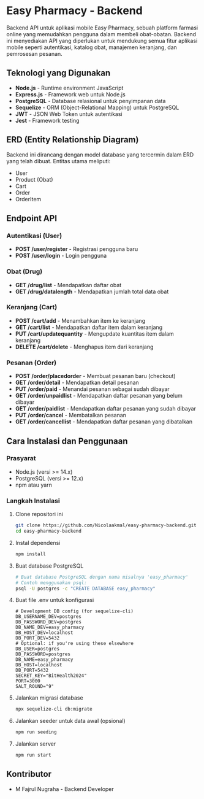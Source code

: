 # Easy Pharmacy - Backend

Backend API untuk aplikasi mobile Easy Pharmacy, sebuah platform farmasi online yang memudahkan pengguna dalam membeli obat-obatan. Backend ini menyediakan API yang diperlukan untuk mendukung semua fitur aplikasi mobile seperti autentikasi, katalog obat, manajemen keranjang, dan pemrosesan pesanan.

## Teknologi yang Digunakan

- **Node.js** - Runtime environment JavaScript
- **Express.js** - Framework web untuk Node.js
- **PostgreSQL** - Database relasional untuk penyimpanan data
- **Sequelize** - ORM (Object-Relational Mapping) untuk PostgreSQL
- **JWT** - JSON Web Token untuk autentikasi
- **Jest** - Framework testing

## ERD (Entity Relationship Diagram)

Backend ini dirancang dengan model database yang tercermin dalam ERD yang telah dibuat. Entitas utama meliputi:
- User
- Product (Obat)
- Cart
- Order
- OrderItem

## Endpoint API

### Autentikasi (User)
- **POST /user/register** - Registrasi pengguna baru
- **POST /user/login** - Login pengguna

### Obat (Drug)
- **GET /drug/list** - Mendapatkan daftar obat
- **GET /drug/datalength** - Mendapatkan jumlah total data obat

### Keranjang (Cart)
- **POST /cart/add** - Menambahkan item ke keranjang
- **GET /cart/list** - Mendapatkan daftar item dalam keranjang
- **PUT /cart/updatequantity** - Mengupdate kuantitas item dalam keranjang
- **DELETE /cart/delete** - Menghapus item dari keranjang

### Pesanan (Order)
- **POST /order/placedorder** - Membuat pesanan baru (checkout)
- **GET /order/detail** - Mendapatkan detail pesanan
- **PUT /order/paid** - Menandai pesanan sebagai sudah dibayar
- **GET /order/unpaidlist** - Mendapatkan daftar pesanan yang belum dibayar
- **GET /order/paidlist** - Mendapatkan daftar pesanan yang sudah dibayar
- **PUT /order/cancel** - Membatalkan pesanan
- **GET /order/cancellist** - Mendapatkan daftar pesanan yang dibatalkan

## Cara Instalasi dan Penggunaan

### Prasyarat
- Node.js (versi >= 14.x)
- PostgreSQL (versi >= 12.x)
- npm atau yarn

### Langkah Instalasi

1. Clone repositori ini
   ```bash
   git clone https://github.com/Nicolaakmal/easy-pharmacy-backend.git
   cd easy-pharmacy-backend
   ```

2. Instal dependensi
   ```bash
   npm install
   ```

3. Buat database PostgreSQL
   ```bash
   # Buat database PostgreSQL dengan nama misalnya 'easy_pharmacy'
   # Contoh menggunakan psql:
   psql -U postgres -c "CREATE DATABASE easy_pharmacy"
   ```

4. Buat file .env untuk konfigurasi
   ```
   # Development DB config (for sequelize-cli)
   DB_USERNAME_DEV=postgres
   DB_PASSWORD_DEV=postgres
   DB_NAME_DEV=easy_pharmacy
   DB_HOST_DEV=localhost
   DB_PORT_DEV=5432
   # Optional: if you're using these elsewhere
   DB_USER=postgres
   DB_PASSWORD=postgres
   DB_NAME=easy_pharmacy
   DB_HOST=localhost
   DB_PORT=5432
   SECRET_KEY="BitHealth2024"
   PORT=3000
   SALT_ROUND="9"
   ```

5. Jalankan migrasi database
   ```bash
   npx sequelize-cli db:migrate
   ```

6. Jalankan seeder untuk data awal (opsional)
   ```bash
   npm run seeding
   ```

7. Jalankan server
   ```bash
   npm run start
   ```

## Kontributor

- M Fajrul Nugraha - Backend Developer